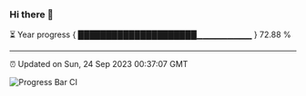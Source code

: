### Hi there 👋

⏳ Year progress { █████████████████████▁▁▁▁▁▁▁▁▁ } 72.88 %

---

⏰ Updated on Sun, 24 Sep 2023 00:37:07 GMT

![Progress Bar CI](https://github.com/Shyam-Makwana/GitHub-Actions-Demo/workflows/Progress%20Bar%20CI/badge.svg)
